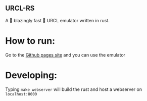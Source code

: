 ## URCL-RS
A 🚀 blazingly fast 🚀 URCL emulator written in rust.

# How to run:
Go to the [Github pages site](link_here) and you can use the emulator

# Developing:
Typing `make webserver` will build the rust and host a webserver on `localhost:8000`